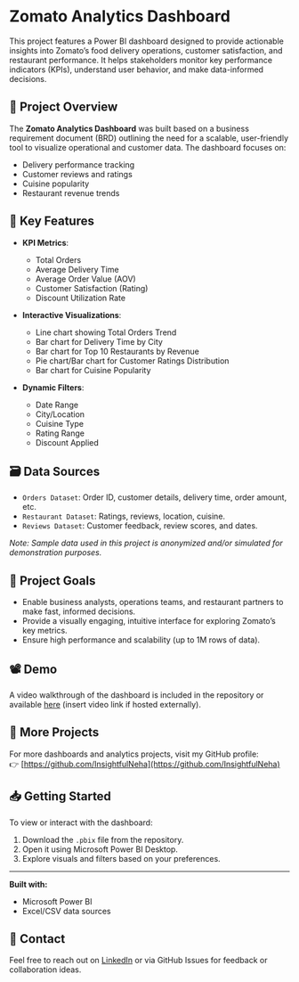 # Zomato Analytics Dashboard

This project features a Power BI dashboard designed to provide actionable insights into Zomato’s food delivery operations, customer satisfaction, and restaurant performance. It helps stakeholders monitor key performance indicators (KPIs), understand user behavior, and make data-informed decisions.

## 📌 Project Overview

The **Zomato Analytics Dashboard** was built based on a business requirement document (BRD) outlining the need for a scalable, user-friendly tool to visualize operational and customer data. The dashboard focuses on:

- Delivery performance tracking
- Customer reviews and ratings
- Cuisine popularity
- Restaurant revenue trends

## 🧩 Key Features

- **KPI Metrics**: 
  - Total Orders
  - Average Delivery Time
  - Average Order Value (AOV)
  - Customer Satisfaction (Rating)
  - Discount Utilization Rate

- **Interactive Visualizations**:
  - Line chart showing Total Orders Trend
  - Bar chart for Delivery Time by City
  - Bar chart for Top 10 Restaurants by Revenue
  - Pie chart/Bar chart for Customer Ratings Distribution
  - Bar chart for Cuisine Popularity

- **Dynamic Filters**:
  - Date Range
  - City/Location
  - Cuisine Type
  - Rating Range
  - Discount Applied

## 🗃️ Data Sources

- `Orders Dataset`: Order ID, customer details, delivery time, order amount, etc.
- `Restaurant Dataset`: Ratings, reviews, location, cuisine.
- `Reviews Dataset`: Customer feedback, review scores, and dates.

*Note: Sample data used in this project is anonymized and/or simulated for demonstration purposes.*

## 🚀 Project Goals

- Enable business analysts, operations teams, and restaurant partners to make fast, informed decisions.
- Provide a visually engaging, intuitive interface for exploring Zomato’s key metrics.
- Ensure high performance and scalability (up to 1M rows of data).

## 📽️ Demo

A video walkthrough of the dashboard is included in the repository or available [here](#) (insert video link if hosted externally).

## 🔗 More Projects

For more dashboards and analytics projects, visit my GitHub profile:  
👉 [https://github.com/InsightfulNeha](https://github.com/InsightfulNeha)

## 📥 Getting Started

To view or interact with the dashboard:

1. Download the `.pbix` file from the repository.
2. Open it using Microsoft Power BI Desktop.
3. Explore visuals and filters based on your preferences.

---

**Built with:**  
- Microsoft Power BI  
- Excel/CSV data sources

## 📧 Contact

Feel free to reach out on [LinkedIn](https://www.linkedin.com) or via GitHub Issues for feedback or collaboration ideas.

